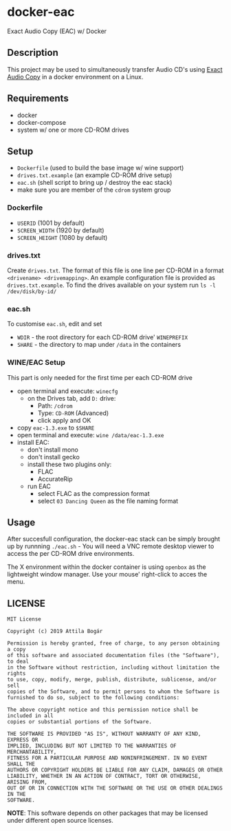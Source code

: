 # docker-eac

Exact Audio Copy (EAC) w/ Docker

## Description

This project may be used to simultaneously transfer Audio CD's using [Exact
Audio Copy](http://exactaudiocopy.de/) in a docker environment on a Linux.

## Requirements

  - docker
  - docker-compose
  - system w/ one or more CD-ROM drives

## Setup

  - `Dockerfile` (used to build the base image w/ wine support)
  - `drives.txt.example` (an example CD-ROM drive setup)
  - `eac.sh` (shell script to bring up / destroy the eac stack)
  - make sure you are member of the `cdrom` system group

### Dockerfile

  - `USERID` (1001 by default)
  - `SCREEN_WIDTH` (1920 by default)
  - `SCREEN_HEIGHT` (1080 by default)

### drives.txt

Create `drives.txt`.  The format of this file is one line per CD-ROM in a
format `<drivename> <drivemapping>`.  An example configuration file is provided
as `drives.txt.example`. To find the drives available on your system run `ls -l
/dev/disk/by-id/`

### eac.sh

To customise `eac.sh`, edit and set
  - `WDIR` - the root directory for each CD-ROM drive' `WINEPREFIX`
  - `SHARE` - the directory to map under `/data` in the containers

### WINE/EAC Setup

This part is only needed for the first time per each CD-ROM drive

  - open terminal and execute: `winecfg`
    - on the Drives tab, add `D:` drive:
      - Path: `/cdrom`
      - Type: `CD-ROM` (Advanced)
      - click apply and OK
  - copy `eac-1.3.exe` to `$SHARE`
  - open terminal and execute: `wine /data/eac-1.3.exe` 
  - install EAC:
    - don't install mono
    - don't install gecko
    - install these two plugins only:
      - FLAC
      - AccurateRip
    - run EAC
      - select FLAC as the compression format
      - select `03 Dancing Queen` as the file naming format

## Usage

After succesfull configuration, the docker-eac stack can be simply brought up
by runnning `./eac.sh` - You will need a VNC remote desktop viewer to access
the per CD-ROM drive environments.

The X environment within the docker container is using `openbox` as the lightweight window manager.
Use your mouse' right-click to acces the menu.


## LICENSE

    MIT License

    Copyright (c) 2019 Attila Bogár

    Permission is hereby granted, free of charge, to any person obtaining a copy
    of this software and associated documentation files (the "Software"), to deal
    in the Software without restriction, including without limitation the rights
    to use, copy, modify, merge, publish, distribute, sublicense, and/or sell
    copies of the Software, and to permit persons to whom the Software is
    furnished to do so, subject to the following conditions:

    The above copyright notice and this permission notice shall be included in all
    copies or substantial portions of the Software.

    THE SOFTWARE IS PROVIDED "AS IS", WITHOUT WARRANTY OF ANY KIND, EXPRESS OR
    IMPLIED, INCLUDING BUT NOT LIMITED TO THE WARRANTIES OF MERCHANTABILITY,
    FITNESS FOR A PARTICULAR PURPOSE AND NONINFRINGEMENT. IN NO EVENT SHALL THE
    AUTHORS OR COPYRIGHT HOLDERS BE LIABLE FOR ANY CLAIM, DAMAGES OR OTHER
    LIABILITY, WHETHER IN AN ACTION OF CONTRACT, TORT OR OTHERWISE, ARISING FROM,
    OUT OF OR IN CONNECTION WITH THE SOFTWARE OR THE USE OR OTHER DEALINGS IN THE
    SOFTWARE.

**NOTE**: This software depends on other packages that may be licensed under
different open source licenses.
